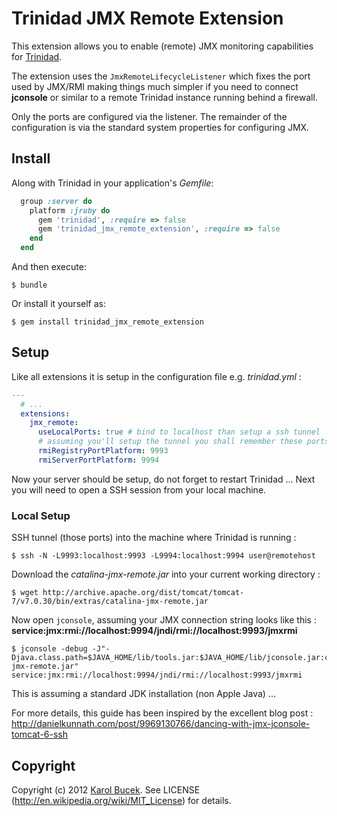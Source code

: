 # Trinidad JMX Remote Extension

This extension allows you to enable (remote) JMX monitoring capabilities for
[Trinidad](https://github.com/trinidad/trinidad/).

The extension uses the `JmxRemoteLifecycleListener` which fixes the port used 
by JMX/RMI making things much simpler if you need to connect **jconsole** or 
similar to a remote Trinidad instance running behind a firewall. 

Only the ports are configured via the listener. 
The remainder of the configuration is via the standard system properties for configuring JMX. 

## Install

Along with Trinidad in your application's *Gemfile*:

```ruby
  group :server do
    platform :jruby do
      gem 'trinidad', :require => false
      gem 'trinidad_jmx_remote_extension', :require => false
    end
  end
```

And then execute:

    $ bundle

Or install it yourself as:

    $ gem install trinidad_jmx_remote_extension

## Setup

Like all extensions it is setup in the configuration file e.g. *trinidad.yml* :

```yaml
---
  # ...
  extensions:
    jmx_remote:
      useLocalPorts: true # bind to localhost than setup a ssh tunnel
      # assuming you'll setup the tunnel you shall remember these ports :
      rmiRegistryPortPlatform: 9993
      rmiServerPortPlatform: 9994
```

Now your server should be setup, do not forget to restart Trinidad ... 
Next you will need to open a SSH session from your local machine.

### Local Setup

SSH tunnel (those ports) into the machine where Trinidad is running :

    $ ssh -N -L9993:localhost:9993 -L9994:localhost:9994 user@remotehost

Download the *catalina-jmx-remote.jar* into your current working directory :

    $ wget http://archive.apache.org/dist/tomcat/tomcat-7/v7.0.30/bin/extras/catalina-jmx-remote.jar

Now open `jconsole`, assuming your JMX connection string looks like this :
**service:jmx:rmi://localhost:9994/jndi/rmi://localhost:9993/jmxrmi**

    $ jconsole -debug -J"-Djava.class.path=$JAVA_HOME/lib/tools.jar:$JAVA_HOME/lib/jconsole.jar:catalina-jmx-remote.jar"  service:jmx:rmi://localhost:9994/jndi/rmi://localhost:9993/jmxrmi

This is assuming a standard JDK installation (non Apple Java) ...

For more details, this guide has been inspired by the excellent blog post :
http://danielkunnath.com/post/9969130766/dancing-with-jmx-jconsole-tomcat-6-ssh

## Copyright

Copyright (c) 2012 [Karol Bucek](https://github.com/kares).
See LICENSE (http://en.wikipedia.org/wiki/MIT_License) for details.
